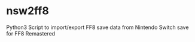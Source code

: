 # nsw2ff8
Python3 Script to import/export FF8 save data from Nintendo Switch save for FF8 Remastered
